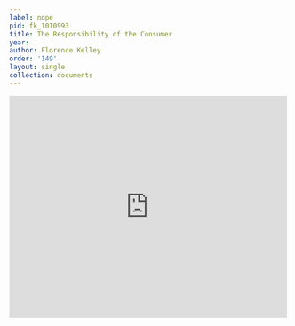 ```yaml
---
label: nope
pid: fk_1010993
title: The Responsibility of the Consumer
year:
author: Florence Kelley
order: '149'
layout: single
collection: documents
---
```

<iframe src="https://northwestern.app.box.com/embed/s/jerfv94n1no912055dhl5qy3y3i4p7bo?sortColumn=date&view=list" width="500" height="400" frameborder="0" allowfullscreen webkitallowfullscreen msallowfullscreen></iframe>
